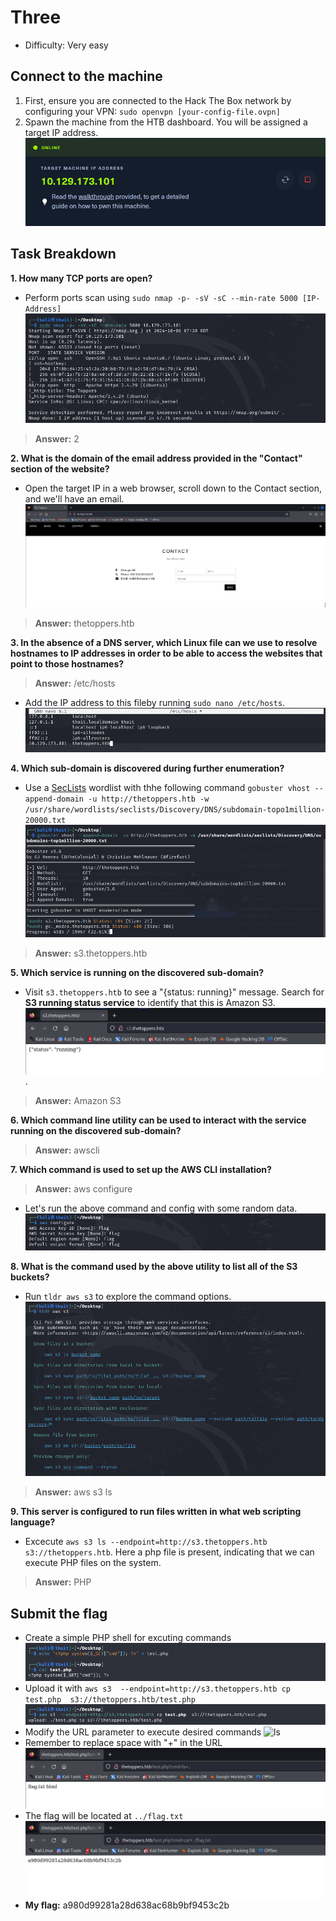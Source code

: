 # Three
- Difficulty: Very easy

## Connect to the machine
1. First, ensure you are connected to the Hack The Box network by configuring your VPN: `sudo openvpn [your-config-file.ovpn]`
2. Spawn the machine from the HTB dashboard. You will be assigned a target IP address.
![ip-address](img/ip-address.png)

## Task Breakdown
**1. How many TCP ports are open?**
- Perform ports scan using `sudo nmap -p- -sV -sC --min-rate 5000 [IP-Address]`
![nmap](img/nmap.png)
> **Answer:** 2

**2. What is the domain of the email address provided in the "Contact" section of the website?**
- Open the target IP in a web browser, scroll down to the Contact section, and we'll have an email.
![email](img/email.png)
> **Answer:** thetoppers.htb

**3. In the absence of a DNS server, which Linux file can we use to resolve hostnames to IP addresses in order to be able to access the websites that point to those hostnames?**
> **Answer:** /etc/hosts
- Add the IP address to this fileby running `sudo nano /etc/hosts`.
![hosts](img/hosts.png)

**4. Which sub-domain is discovered during further enumeration?**
- Use a [SecLists](https://github.com/danielmiessler/SecLists) wordlist with thhe following command `gobuster vhost --append-domain -u http://thetoppers.htb -w /usr/share/wordlists/seclists/Discovery/DNS/subdomain-topo1million-20000.txt`
![domain](img/domain.png)
> **Answer:** s3.thetoppers.htb

**5. Which service is running on the discovered sub-domain?**
- Visit `s3.thetoppers.htb` to see a "{status: running}" message. Search for **S3 running status service** to identify that this is Amazon S3.
![running](img/running.png).
> **Answer:** Amazon  S3

**6. Which command line utility can be used to interact with the service running on the discovered sub-domain?**
> **Answer:** awscli

**7. Which command is used to set up the AWS CLI installation?**
> **Answer:** aws configure
- Let's run the above command and config with some random data.
![config](img/config.png)

**8. What is the command used by the above utility to list all of the S3 buckets?**
- Run `tldr aws s3` to explore the command options.
![ls1](img/ls1.png)
> **Answer:** aws s3 ls

**9. This server is configured to run files written in what web scripting language?**
- Excecute `aws s3 ls --endpoint=http://s3.thetoppers.htb s3://thetoppers.htb`. Here a php file is present, indicating that we can execute PHP files on the system.
> **Answer:** PHP

## Submit the flag
- Create a simple PHP shell for excuting commands
![shell](img/shell.png)
- Upload it with `aws s3  --endpoint=http://s3.thetoppers.htb cp test.php  s3://thetoppers.htb/test.php`
![upload](img/upload.png)
- Modify the URL parameter to execute desired commands
![ls](img/ls)
- Remember to replace space with "+" in the URL
![ls2](img/ls2.png)
- The flag will be located at `../flag.txt`
![flag](img/flag.png)
- **My flag:** a980d99281a28d638ac68b9bf9453c2b 

